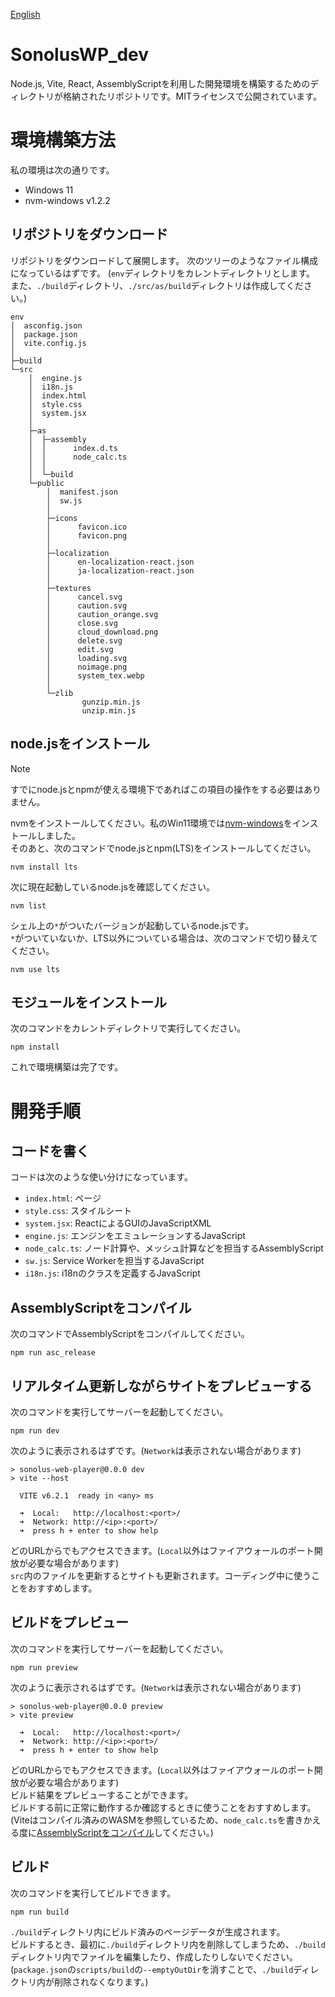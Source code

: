 [English](https://github.com/1217pond/SonolusWP_dev/blob/main/README-en.md)
# SonolusWP_dev
Node.js, Vite, React, AssemblyScriptを利用した開発環境を構築するためのディレクトリが格納されたリポジトリです。MITライセンスで公開されています。
# 環境構築方法
私の環境は次の通りです。
- Windows 11
- nvm-windows v1.2.2 
## リポジトリをダウンロード
リポジトリをダウンロードして展開します。
次のツリーのようなファイル構成になっているはずです。
(`env`ディレクトリをカレントディレクトリとします。
また、`./build`ディレクトリ、`./src/as/build`ディレクトリは作成してください。)
```
env
│  asconfig.json
│  package.json
│  vite.config.js
│
├─build
└─src
    │  engine.js
    │  i18n.js
    │  index.html
    │  style.css
    │  system.jsx
    │
    ├─as
    │  ├─assembly
    │  │      index.d.ts
    │  │      node_calc.ts
    │  │
    │  └─build
    └─public
        │  manifest.json
        │  sw.js
        │
        ├─icons
        │      favicon.ico
        │      favicon.png
        │
        ├─localization
        │      en-localization-react.json
        │      ja-localization-react.json
        │
        ├─textures
        │      cancel.svg
        │      caution.svg
        │      caution_orange.svg
        │      close.svg
        │      cloud_download.png
        │      delete.svg
        │      edit.svg
        │      loading.svg
        │      noimage.png
        │      system_tex.webp
        │
        └─zlib
                gunzip.min.js
                unzip.min.js
```
## node.jsをインストール
> [!NOTE]
> すでにnode.jsとnpmが使える環境下であればこの項目の操作をする必要はありません。

nvmをインストールしてください。私のWin11環境では[nvm-windows](https://github.com/coreybutler/nvm-windows)をインストールしました。  
そのあと、次のコマンドでnode.jsとnpm(LTS)をインストールしてください。
```
nvm install lts
```
次に現在起動しているnode.jsを確認してください。
```
nvm list
```
シェル上の`*`がついたバージョンが起動しているnode.jsです。  
`*`がついていないか、LTS以外についている場合は、次のコマンドで切り替えてください。  
```
nvm use lts
```
## モジュールをインストール
次のコマンドをカレントディレクトリで実行してください。
```
npm install
```
これで環境構築は完了です。

# 開発手順
## コードを書く
コードは次のような使い分けになっています。

- `index.html`: ページ
- `style.css`: スタイルシート
- `system.jsx`: ReactによるGUIのJavaScriptXML
- `engine.js`: エンジンをエミュレーションするJavaScript
- `node_calc.ts`: ノード計算や、メッシュ計算などを担当するAssemblyScript
- `sw.js`: Service Workerを担当するJavaScript
- `i18n.js`: i18nのクラスを定義するJavaScript

## AssemblyScriptをコンパイル
次のコマンドでAssemblyScriptをコンパイルしてください。
```
npm run asc_release
```
## リアルタイム更新しながらサイトをプレビューする
次のコマンドを実行してサーバーを起動してください。
```
npm run dev
```
次のように表示されるはずです。(`Network`は表示されない場合があります)
```
> sonolus-web-player@0.0.0 dev
> vite --host

  VITE v6.2.1  ready in <any> ms

  ➜  Local:   http://localhost:<port>/
  ➜  Network: http://<ip>:<port>/
  ➜  press h + enter to show help
```
どのURLからでもアクセスできます。(`Local`以外はファイアウォールのポート開放が必要な場合があります)  
`src`内のファイルを更新するとサイトも更新されます。コーディング中に使うことをおすすめします。  

## ビルドをプレビュー
次のコマンドを実行してサーバーを起動してください。
```
npm run preview
```
次のように表示されるはずです。(`Network`は表示されない場合があります)
```
> sonolus-web-player@0.0.0 preview
> vite preview

  ➜  Local:   http://localhost:<port>/
  ➜  Network: http://<ip>:<port>/
  ➜  press h + enter to show help
```
どのURLからでもアクセスできます。(`Local`以外はファイアウォールのポート開放が必要な場合があります)  
ビルド結果をプレビューすることができます。  
ビルドする前に正常に動作するか確認するときに使うことをおすすめします。  
(Viteはコンパイル済みのWASMを参照しているため、`node_calc.ts`を書きかえる度に[AssemblyScriptをコンパイル](#assemblyscriptをコンパイル)してください。)

## ビルド
次のコマンドを実行してビルドできます。
```
npm run build
```
`./build`ディレクトリ内にビルド済みのページデータが生成されます。  
ビルドするとき、最初に`./build`ディレクトリ内を削除してしまうため、`./build`ディレクトリ内でファイルを編集したり、作成したりしないでください。  
(`package.json`の`scripts/build`の`--emptyOutDir`を消すことで、`./build`ディレクトリ内が削除されなくなります。)  
